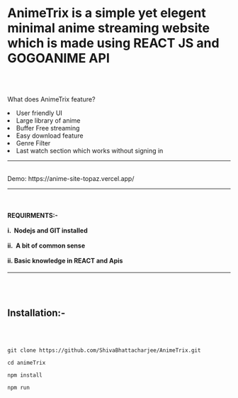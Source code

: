 <h1>AnimeTrix is a simple yet elegent minimal anime streaming website which is made using REACT JS and GOGOANIME API</h1> 
<br>


<br>

What does AnimeTrix feature?
<li>User friendly UI</li>
<li>Large library of anime</li>

<li>Buffer Free streaming</li>

<li>Easy download feature</li>

<li>Genre Filter</li>

<li>Last watch section which works without signing in</li> 

<hr/>
<br>
 Demo: https://anime-site-topaz.vercel.app/
 <hr>
 <br>
 
  <h4>REQUIRMENTS:-<br><br>
  i.&nbsp; Nodejs and GIT installed <br><br>
  ii.&nbsp; A bit of common sense<br><br>
  ii. Basic knowledge in REACT and Apis</h4>
 <hr>
 <br>
 <br>
  <h2>Installation:-</h2>
  <br><br>
  

    git clone https://github.com/ShivaBhattacharjee/AnimeTrix.git
    
    cd animeTrix
    
    npm install
    
    npm run 


